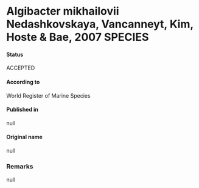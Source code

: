 # Algibacter mikhailovii Nedashkovskaya, Vancanneyt, Kim, Hoste & Bae, 2007 SPECIES

#### Status
ACCEPTED

#### According to
World Register of Marine Species

#### Published in
null

#### Original name
null

### Remarks
null